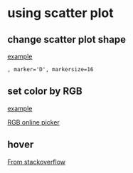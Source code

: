 
# using scatter plot

## change scatter plot shape

[example](https://python-graph-gallery.com/131-custom-a-matplotlib-scatterplot)

`, marker='D', markersize=16`

## set color by RGB

[example](https://www.tutorialexample.com/create-matplotlib-scatter-with-rgb-color-matplotlib-tutorial/)

[RGB online picker](https://www.colorspire.com/rgb-color-wheel/)


## hover

[From stackoverflow](https://stackoverflow.com/questions/7908636/how-to-add-hovering-annotations-in-matplotlib)



